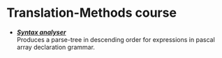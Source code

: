 # Translation-Methods course 
- [***Syntax analyser***](syntax_analyser/) <br>
<t>Produces a parse-tree in descending order for expressions in pascal array declaration grammar.
